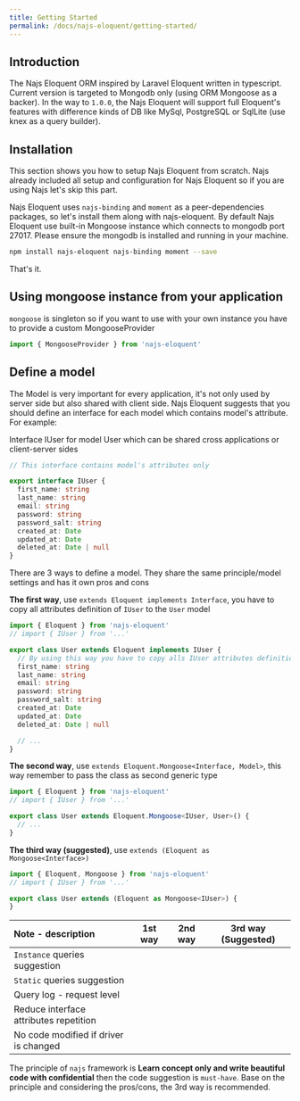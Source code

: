 ```yaml
---
title: Getting Started
permalink: /docs/najs-eloquent/getting-started/
---
```


## Introduction

The Najs Eloquent ORM inspired by Laravel Eloquent written in typescript. Current version is targeted to Mongodb only 
(using ORM Mongoose as a backer). In the way to `1.0.0`, the Najs Eloquent will support full Eloquent's features with
difference kinds of DB like MySql, PostgreSQL or SqlLite (use knex as a query builder).

## Installation

This section shows you how to setup Najs Eloquent from scratch. Najs already included all setup and 
configuration for Najs Eloquent so if you are using Najs let's skip this part.

Najs Eloquent uses `najs-binding` and `moment` as a peer-dependencies packages, so let's install them along with
najs-eloquent. By default Najs Eloquent use built-in Mongoose instance which connects to mongodb port 27017. Please 
ensure the mongodb is installed and running in your machine. 


```bash
npm install najs-eloquent najs-binding moment --save
```

That's it.

## Using mongoose instance from your application

`mongoose` is singleton so if you want to use with your own instance you have to provide a custom MongooseProvider

```typescript
import { MongooseProvider } from 'najs-eloquent'


```

## Define a model

The Model is very important for every application, it's not only used by server side but also shared with client side.
Najs  Eloquent suggests that you should define an interface for each model which contains model's attribute. For example:

Interface IUser for model User which can be shared cross applications or client-server sides

```typescript
// This interface contains model's attributes only

export interface IUser {
  first_name: string
  last_name: string
  email: string
  password: string
  password_salt: string
  created_at: Date
  updated_at: Date
  deleted_at: Date | null
}
```

There are 3 ways to define a model. They share the same principle/model settings and has it own pros and cons

**The first way**, use `extends Eloquent implements Interface`, you have to copy all attributes definition of `IUser` to
the `User` model

```typescript
import { Eloquent } from 'najs-eloquent'
// import { IUser } from '...'

export class User extends Eloquent implements IUser {
  // By using this way you have to copy alls IUser attributes definition into here
  first_name: string
  last_name: string
  email: string
  password: string
  password_salt: string
  created_at: Date
  updated_at: Date
  deleted_at: Date | null

  // ...
}
```

**The second way**, use `extends Eloquent.Mongoose<Interface, Model>`, this way remember to pass the class as second
generic type

```typescript
import { Eloquent } from 'najs-eloquent'
// import { IUser } from '...'

export class User extends Eloquent.Mongoose<IUser, User>() {
  // ...
}
```

**The third way (suggested)**, use `extends (Eloquent as Mongoose<Interface>)`

```typescript
import { Eloquent, Mongoose } from 'najs-eloquent'
// import { IUser } from '...'

export class User extends (Eloquent as Mongoose<IUser>) {
}
```

| Note - description                     | 1st way | 2nd way | 3rd way (Suggested) |
| :--------------------------------------| :-----: | :-----: | :-----------------: |
| `Instance` queries suggestion            | <i class="fa fa-check text-success"></i> | <i class="fa fa-check text-success"></i> | <i class="fa fa-check text-success"></i> |
| `Static` queries suggestion            |   | <i class="fa fa-check text-success"></i> |   |
| Query log - request level              | <i class="fa fa-check text-success"></i> |   | <i class="fa fa-check text-success"></i> |
| Reduce interface attributes repetition |   | <i class="fa fa-check text-success"></i> | <i class="fa fa-check text-success"></i> |
| No code modified if driver is changed  | <i class="fa fa-check text-success"></i> |   |   |

The principle of `najs` framework is **Learn concept only and write beautiful code with confidential** then the code suggestion is `must-have`. Base on the principle and considering the pros/cons, the 3rd way is recommended.
